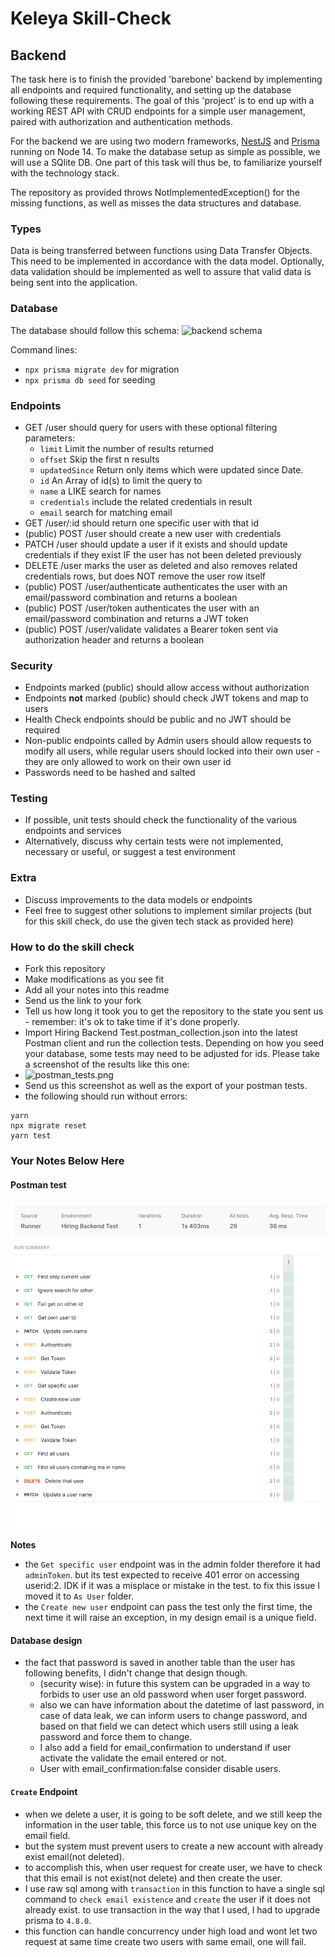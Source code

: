 # Keleya Skill-Check

## Backend

The task here is to finish the provided 'barebone' backend by implementing all endpoints and required functionality, and setting up the database following these requirements. The goal of this 'project' is to end up with a working REST API with CRUD endpoints for a simple user management, paired with authorization and authentication methods.

For the backend we are using two modern frameworks, [NestJS](https://docs.nestjs.com/) and [Prisma](https://www.prisma.io/docs/getting-started) running on Node 14. To make the database setup as simple as possible, we will use a SQlite DB. One part of this task will thus be, to familiarize yourself with the technology stack.

The repository as provided throws NotImplementedException() for the missing functions, as well as misses the data structures and database.

### Types

Data is being transferred between functions using Data Transfer Objects. This need to be implemented in accordance with the data model. Optionally, data validation should be implemented as well to assure that valid data is being sent into the application.

### Database

The database should follow this schema:
![backend schema](backend_schema.png)

Command lines:

- `npx prisma migrate dev` for migration
- `npx prisma db seed` for seeding

### Endpoints

- GET /user should query for users with these optional filtering parameters:
  - `limit` Limit the number of results returned
  - `offset` Skip the first n results
  - `updatedSince` Return only items which were updated since Date.
  - `id` An Array of id(s) to limit the query to
  - `name` a LIKE search for names
  - `credentials` include the related credentials in result
  - `email` search for matching email
- GET /user/:id should return one specific user with that id
- (public) POST /user should create a new user with credentials
- PATCH /user should update a user if it exists and should update credentials if they exist IF the user has not been deleted previously
- DELETE /user marks the user as deleted and also removes related credentials rows, but does NOT remove the user row itself
- (public) POST /user/authenticate authenticates the user with an email/password combination and returns a boolean
- (public) POST /user/token authenticates the user with an email/password combination and returns a JWT token
- (public) POST /user/validate validates a Bearer token sent via authorization header and returns a boolean

### Security

- Endpoints marked (public) should allow access without authorization
- Endpoints **not** marked (public) should check JWT tokens and map to users
- Health Check endpoints should be public and no JWT should be required
- Non-public endpoints called by Admin users should allow requests to modify all users, while regular users should locked into their own user - they are only allowed to work on their own user id
- Passwords need to be hashed and salted

### Testing

- If possible, unit tests should check the functionality of the various endpoints and services
- Alternatively, discuss why certain tests were not implemented, necessary or useful, or suggest a test environment

### Extra

- Discuss improvements to the data models or endpoints
- Feel free to suggest other solutions to implement similar projects (but for this skill check, do use the given tech stack as provided here)

### How to do the skill check

- Fork this repository
- Make modifications as you see fit
- Add all your notes into this readme
- Send us the link to your fork
- Tell us how long it took you to get the repository to the state you sent us - remember: it's ok to take time if it's done properly.
- Import Hiring Backend Test.postman_collection.json into the latest Postman client and run the collection tests. Depending on how you seed your database, some tests may need to be adjusted for ids. Please take a screenshot of the results like this one:
- ![postman_tests.png](postman_tests.png)
- Send us this screenshot as well as the export of your postman tests.
- the following should run without errors:
```
yarn
npx migrate reset
yarn test
```
### Your Notes Below Here

#### Postman test
![postman](Screen%20Shot%202023-02-26%20at%2013.57.56.png)

**Notes**
- the `Get specific user` endpoint was in the admin folder therefore it had `adminToken`. but its test expected to receive 401 error on accessing userid:2. IDK if it was a misplace or mistake in the test. to fix this issue I moved it to `As User` folder.
- the `Create new user` endpoint can pass the test only the first time, the next time it will raise an exception, in my design email is a unique field.

#### Database design
- the fact that password is saved in another table than the user has following benefits, I didn't change that design though. 
  - (security wise): in future this system can be upgraded in a way to forbids to user use an old password when user forget password.
  - also we can have information about the datetime of last password, in case of data leak, we can inform users to change password, and based on that field we can detect which users still using a leak password and force them to change.
  - I also add a field for email_confirmation to understand if user activate the validate the email entered or not.
  - User with email_confirmation:false consider disable users.

#### `Create` Endpoint
- when we delete a user, it is going to be soft delete, and we still keep the information in the user table, this force us to not use unique key on the email field.
- but the system must prevent users to create a new account with already exist email(not deleted).
- to accomplish this, when user request for create user, we have to check that this email is not exist(not delete) and then create the user. 
- I use raw sql among with `transaction` in this function to have a single sql command to `check email existence` and `create` the user if it does not already exist. to use transaction in the way that I used, I had to upgrade prisma to `4.8.0`.
- this function can handle concurrency under high load and wont let two request at same time create two users with same email, one will fail.
  